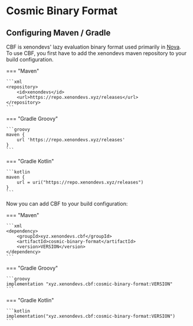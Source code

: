 # Cosmic Binary Format

## Configuring Maven / Gradle

CBF is xenondevs' lazy evaluation binary format used primarily in [Nova](https://github.com/xenondevs/Nova/).  
To use CBF, you first have to add the xenondevs maven repository to your build configuration.

=== "Maven"

    ```xml
    <repository>
        <id>xenondevs</id>
        <url>https://repo.xenondevs.xyz/releases</url>
    </repository>
    ```

=== "Gradle Groovy"

    ```groovy
    maven {
        url 'https://repo.xenondevs.xyz/releases'
    }
    ```

=== "Gradle Kotlin"

    ```kotlin
    maven {
        url = uri("https://repo.xenondevs.xyz/releases")
    }
    ```

Now you can add CBF to your build configuration:

=== "Maven"

    ```xml
    <dependency>
        <groupId>xyz.xenondevs.cbf</groupId>
        <artifactId>cosmic-binary-format</artifactId>
        <version>VERSION</version>
    </dependency>
    ```

=== "Gradle Groovy"

    ```groovy
    implementation "xyz.xenondevs.cbf:cosmic-binary-format:VERSION"
    ```

=== "Gradle Kotlin"

    ```kotlin
    implementation("xyz.xenondevs.cbf:cosmic-binary-format:VERSION")
    ```
